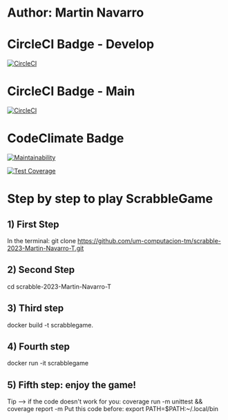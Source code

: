 # Author: Martin Navarro

# CircleCI Badge - Develop
[![CircleCI](https://dl.circleci.com/status-badge/img/gh/um-computacion-tm/scrabble-2023-Martin-Navarro-T/tree/develop.svg?style=svg)](https://dl.circleci.com/status-badge/redirect/gh/um-computacion-tm/scrabble-2023-Martin-Navarro-T/tree/develop)

# CircleCI Badge - Main
[![CircleCI](https://dl.circleci.com/status-badge/img/gh/um-computacion-tm/scrabble-2023-Martin-Navarro-T/tree/main.svg?style=svg)](https://dl.circleci.com/status-badge/redirect/gh/um-computacion-tm/scrabble-2023-Martin-Navarro-T/tree/main)

# CodeClimate Badge

[![Maintainability](https://api.codeclimate.com/v1/badges/ae49c99b9e58152a53bf/maintainability)](https://codeclimate.com/github/um-computacion-tm/scrabble-2023-Martin-Navarro-T/maintainability)

[![Test Coverage](https://api.codeclimate.com/v1/badges/ae49c99b9e58152a53bf/test_coverage)](https://codeclimate.com/github/um-computacion-tm/scrabble-2023-Martin-Navarro-T/test_coverage)

# Step by step to play ScrabbleGame

## 1) First Step
In the terminal:
git clone https://github.com/um-computacion-tm/scrabble-2023-Martin-Navarro-T.git

## 2) Second Step
 cd scrabble-2023-Martin-Navarro-T

## 3) Third step
docker build -t scrabblegame.

## 4) Fourth step
docker run -it scrabblegame

## 5) Fifth step: enjoy the game!

Tip --> if the code doesn't work for you: coverage run -m unittest && coverage report -m
        Put this code before: export PATH=$PATH:~/.local/bin
